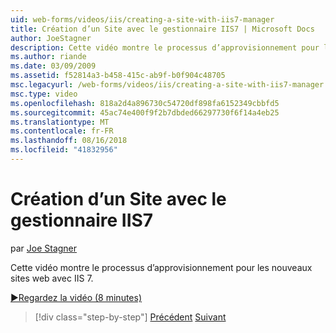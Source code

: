 ```yaml
---
uid: web-forms/videos/iis/creating-a-site-with-iis7-manager
title: Création d’un Site avec le gestionnaire IIS7 | Microsoft Docs
author: JoeStagner
description: Cette vidéo montre le processus d’approvisionnement pour les nouveaux sites web avec IIS 7.
ms.author: riande
ms.date: 03/09/2009
ms.assetid: f52814a3-b458-415c-ab9f-b0f904c48705
msc.legacyurl: /web-forms/videos/iis/creating-a-site-with-iis7-manager
msc.type: video
ms.openlocfilehash: 818a2d4a896730c54720df898fa6152349cbbfd5
ms.sourcegitcommit: 45ac74e400f9f2b7dbded66297730f6f14a4eb25
ms.translationtype: MT
ms.contentlocale: fr-FR
ms.lasthandoff: 08/16/2018
ms.locfileid: "41832956"
---
```

<a name="creating-a-site-with-iis7-manager"></a>Création d’un Site avec le gestionnaire IIS7
====================
par [Joe Stagner](https://github.com/JoeStagner)

Cette vidéo montre le processus d’approvisionnement pour les nouveaux sites web avec IIS 7.

[&#9654;Regardez la vidéo (8 minutes)](https://channel9.msdn.com/Blogs/ASP-NET-Site-Videos/creating-a-site-with-iis7-manager)

> [!div class="step-by-step"]
> [Précédent](troubleshooting-production-aspnet-apps.md)
> [Suivant](installing-ftp7.md)
